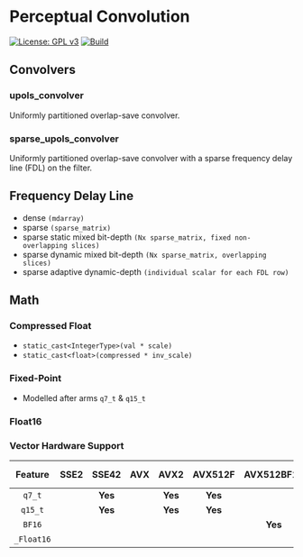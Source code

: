# Perceptual Convolution

[![License: GPL v3](https://img.shields.io/badge/License-GPLv3-blue.svg)](https://www.gnu.org/licenses/gpl-3.0)
[![Build](https://github.com/neo-sonar/plugin-perceptual-convolution/actions/workflows/build.yml/badge.svg)](https://github.com/neo-sonar/plugin-perceptual-convolution/actions/workflows/build.yml)

## Convolvers

### upols_convolver

Uniformly partitioned overlap-save convolver.

### sparse_upols_convolver

Uniformly partitioned overlap-save convolver with a sparse frequency delay line (FDL) on the filter.

## Frequency Delay Line

- dense `(mdarray)`
- sparse `(sparse_matrix)`
- sparse static mixed bit-depth `(Nx sparse_matrix, fixed non-overlapping slices)`
- sparse dynamic mixed bit-depth `(Nx sparse_matrix, overlapping slices)`
- sparse adaptive dynamic-depth `(individual scalar for each FDL row)`

## Math

### Compressed Float

- `static_cast<IntegerType>(val * scale)`
- `static_cast<float>(compressed * inv_scale)`

### Fixed-Point

- Modelled after arms `q7_t` & `q15_t`

### Float16

### Vector Hardware Support

|  Feature   | SSE2 |  SSE42  | AVX |  AVX2   | AVX512F | AVX512BF16 | AVX512FP | Apple Silicon | Raspberry Pi4 |
| :--------: | :--: | :-----: | :-: | :-----: | :-----: | :--------: | :------: | :-----------: | :-----------: |
|   `q7_t`   |      | **Yes** |     | **Yes** | **Yes** |            |          |    **Yes**    |  _Probably_   |
|  `q15_t`   |      | **Yes** |     | **Yes** | **Yes** |            |          |    **Yes**    |  _Probably_   |
|   `BF16`   |      |         |     |         |         |  **Yes**   |          |               |               |
| `_Float16` |      |         |     |         |         |            | **Yes**  |               |               |
